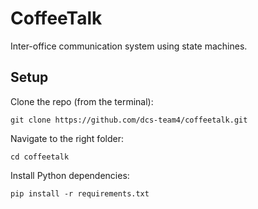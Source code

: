 # CoffeeTalk

Inter-office communication system using state machines.

## Setup

Clone the repo (from the terminal):

```
git clone https://github.com/dcs-team4/coffeetalk.git
```

Navigate to the right folder:

```
cd coffeetalk
```

Install Python dependencies:

```
pip install -r requirements.txt
```
